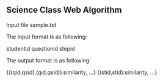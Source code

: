 ## Science Class Web Algorithm

Input file sample.txt

The input format is as following:

studentid	questionid	stepid

The output format is as following:

{((qid,qsid),(qid,qsid)):similarity, ...}
{(stid,stid):similarity, ...}
